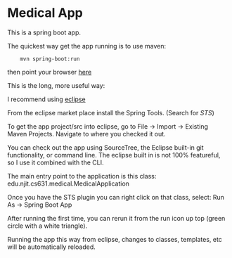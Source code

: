 # Medical App

This is a spring boot app.

The quickest way get the app running is to use maven:

		mvn spring-boot:run
then point your browser [here](http://localhost:8080/example/)

This is the long, more useful way:

I recommend using [eclipse](http://www.eclipse.org/downloads/packages/eclipse-ide-java-ee-developers/oxygen2)

From the eclipse market place install the Spring Tools. (Search for _STS_)

To get the app project/src into eclipse, go to File -> Import -> Existing Maven Projects. Navigate to where you checked it out.

You can check out the app using SourceTree, the Eclipse built-in git functionality, or command line. 
The eclipse built in is not 100% featureful, so I use it combined with the CLI.


The main entry point to the application is this class:
	edu.njit.cs631.medical.MedicalApplication

Once you have the STS plugin you can right click on that class, select: Run As -> Spring Boot App

After running the first time, you can rerun it from the run icon up top (green circle with a white triangle).

Running the app this way from eclipse, changes to classes, templates, etc will be automatically reloaded.

